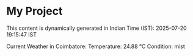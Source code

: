 # My Project

This content is dynamically generated in Indian Time (IST): 2025-07-20 19:15:47 IST


Current Weather in Coimbatore:
Temperature: 24.88 °C
Condition: mist
